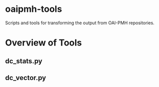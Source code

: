 # oaipmh-tools
Scripts and tools for transforming the output from OAI-PMH repositories.

# Overview of Tools

## dc_stats.py

## dc_vector.py
